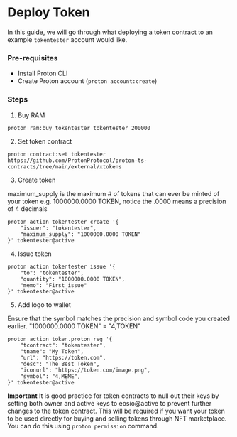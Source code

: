 # Deploy Token

In this guide, we will go through what deploying a token contract to an example `tokentester` account would like.

### Pre-requisites
- Install Proton CLI
- Create Proton account (`proton account:create`)

### Steps

1. Buy RAM

```
proton ram:buy tokentester tokentester 200000
```

2. Set token contract

```
proton contract:set tokentester https://github.com/ProtonProtocol/proton-ts-contracts/tree/main/external/xtokens
```

3. Create token

maximum_supply is the maximum # of tokens that can ever be minted of your token e.g. 1000000.0000 TOKEN, notice the .0000 means a precision of 4 decimals

```
proton action tokentester create '{
    "issuer": "tokentester",
    "maximum_supply": "1000000.0000 TOKEN"
}' tokentester@active
```

4. Issue token

```
proton action tokentester issue '{
    "to": "tokentester",
    "quantity": "1000000.0000 TOKEN",
    "memo": "First issue"
}' tokentester@active
```


5. Add logo to wallet

Ensure that the symbol matches the precision and symbol code you created earlier. "1000000.0000 TOKEN" = "4,TOKEN"

```
proton action token.proton reg '{
    "tcontract": "tokentester",
    "tname": "My Token",
    "url": "https://token.com",
    "desc": "The Best Token",
    "iconurl": "https://token.com/image.png",
    "symbol": "4,MEME",
}' tokentester@active
```

**Important** It is good practice for token contracts to null out their keys by setting both owner and active keys to eosio@active to prevent further changes to the token contract. This will be required if you want your token to be used directly for buying and selling tokens through NFT marketplace. You can do this using `proton permission` command.